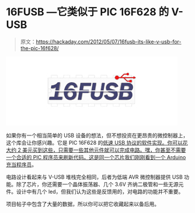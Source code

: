 # 16FUSB —它类似于 PIC 16F628 的 V-USB

> 原文：<https://hackaday.com/2012/05/07/16fusb-its-like-v-usb-for-the-pic-16f628/>

![](img/884e2fa8368e462b73c3a20dc42dfe6a.png "16fusb")

如果你有一个相当简单的 USB 设备的想法，但不想投资在更昂贵的微控制器上，这个库会让你感兴趣。它是 PIC 16F628 的[低速 USB 协议的软件实现。你可以花大约 2 美元买到这些，只需要一些其他元件就可以完成电路。嘿，你甚至不需要一个合适的 PIC 程序员来刷新代码。这是同一个芯片](http://www.lendlocus.com/?q=16fusb)[我们刚刚看到一个 Arduino 充当程序员](http://hackaday.com/2012/05/02/arduino-can-program-pic-too/)。

电路设计看起来与 V-USB 堆栈完全相同，后者为低端 AVR 微控制器提供 USB 功能。除了芯片，你还需要一个晶体振荡器、几个 3.6V 齐纳二极管和一些无源元件。设计中有几个 led，但我们认为这些是反馈用的，对电路的功能并不重要。

项目帖子中包含了大量的数据，所以你可以把它收藏起来以备后用。